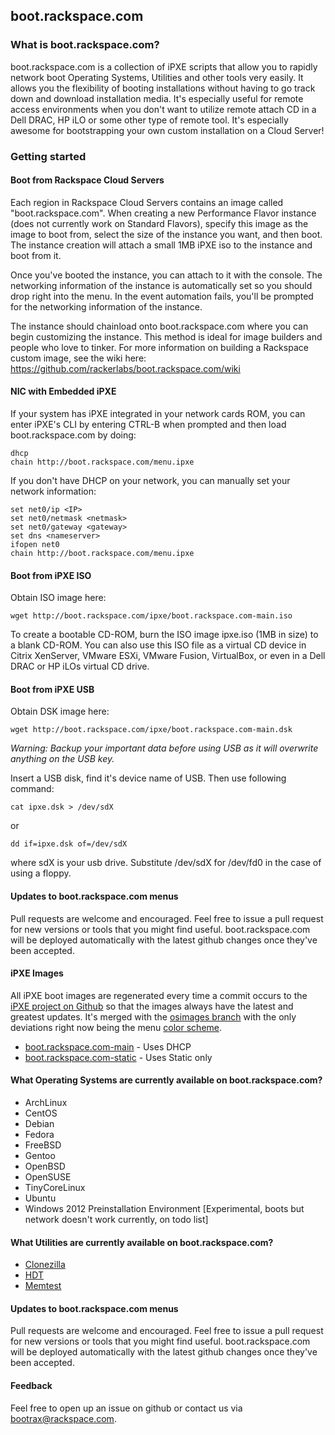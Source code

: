 ## boot.rackspace.com

### What is boot.rackspace.com?

boot.rackspace.com is a collection of iPXE scripts that allow you to rapidly network boot Operating Systems, Utilities and other tools very easily.  It allows you the flexibility of booting installations without having to go track down and download installation media.  It's especially useful for remote access environments when you don't want to utilize remote attach CD in a Dell DRAC, HP iLO or some other type of remote tool.  It's especially awesome for bootstrapping your own custom installation on a Cloud Server!

### Getting started
#### Boot from Rackspace Cloud Servers

Each region in Rackspace Cloud Servers contains an image called "boot.rackspace.com".  When creating a new Performance Flavor instance (does not currently work on Standard Flavors), specify this image as the image to boot from, select the size of the instance you want, and then boot.  The instance creation will attach a small 1MB iPXE iso to the instance and boot from it.  

Once you've booted the instance, you can attach to it with the console.  The networking information of the instance is automatically set so you should drop right into the menu.  In the event automation fails, you'll be prompted for the networking information of the instance.

The instance should chainload onto boot.rackspace.com where you can begin customizing the instance.  This method is ideal for image builders and people who love to tinker.  For more information on building a Rackspace custom image, see the wiki here: https://github.com/rackerlabs/boot.rackspace.com/wiki

#### NIC with Embedded iPXE

If your system has iPXE integrated in your network cards ROM, you can enter iPXE's CLI by entering CTRL-B when prompted and then load boot.rackspace.com by doing:

    dhcp
    chain http://boot.rackspace.com/menu.ipxe

If you don't have DHCP on your network, you can manually set your network information:

    set net0/ip <IP>
    set net0/netmask <netmask>
    set net0/gateway <gateway>
    set dns <nameserver>
    ifopen net0
    chain http://boot.rackspace.com/menu.ipxe

#### Boot from iPXE ISO

Obtain ISO image here: 

    wget http://boot.rackspace.com/ipxe/boot.rackspace.com-main.iso

To create a bootable CD-ROM, burn the ISO image ipxe.iso (1MB in size) to a blank CD-ROM.  You can also use this ISO file as a virtual CD device in Citrix XenServer, VMware ESXi, VMware Fusion, VirtualBox, or even in a Dell DRAC or HP iLOs virtual CD drive.

#### Boot from iPXE USB

Obtain DSK image here:

    wget http://boot.rackspace.com/ipxe/boot.rackspace.com-main.dsk

*Warning: Backup your important data before using USB as it will overwrite anything on the USB key.*

Insert a USB disk, find it's device name of USB. Then use following command: 

    cat ipxe.dsk > /dev/sdX 

or
    
    dd if=ipxe.dsk of=/dev/sdX 

where sdX is your usb drive.  Substitute /dev/sdX for /dev/fd0 in the case of using a floppy.

#### Updates to boot.rackspace.com menus

Pull requests are welcome and encouraged.  Feel free to issue a pull request for new versions or tools that you might find useful.  boot.rackspace.com will be deployed automatically with the latest github changes once they've been accepted.

#### iPXE Images

All iPXE boot images are regenerated every time a commit occurs to the [iPXE project on Github](https://github.com/ipxe/ipxe) so that the images always have the latest and greatest updates.  It's merged with the [osimages branch](https://github.com/amesserl/ipxe/tree/osimages) with the only deviations right now being the menu [color scheme](https://github.com/amesserl/ipxe/blob/osimages/src/config/colour.h).

* [boot.rackspace.com-main](https://github.com/rackerlabs/boot_rax/blob/master/ipxe/boot.rackspace.com-main) - Uses DHCP
* [boot.rackspace.com-static](https://github.com/rackerlabs/boot_rax/blob/master/ipxe/boot.rackspace.com-static) - Uses Static only

#### What Operating Systems are currently available on boot.rackspace.com?

* ArchLinux
* CentOS
* Debian
* Fedora
* FreeBSD
* Gentoo
* OpenBSD
* OpenSUSE
* TinyCoreLinux
* Ubuntu
* Windows 2012 Preinstallation Environment [Experimental, boots but network doesn't work currently, on todo list]

#### What Utilities are currently available on boot.rackspace.com?

* [Clonezilla](http://www.clonezilla.org/)
* [HDT](http://www.hdt-project.org/)
* [Memtest](http://www.memtest.org/)

#### Updates to boot.rackspace.com menus

Pull requests are welcome and encouraged.  Feel free to issue a pull request for new versions or tools that you might find useful.  boot.rackspace.com will be deployed automatically with the latest github changes once they've been accepted.

#### Feedback

Feel free to open up an issue on github or contact us via <bootrax@rackspace.com>.
